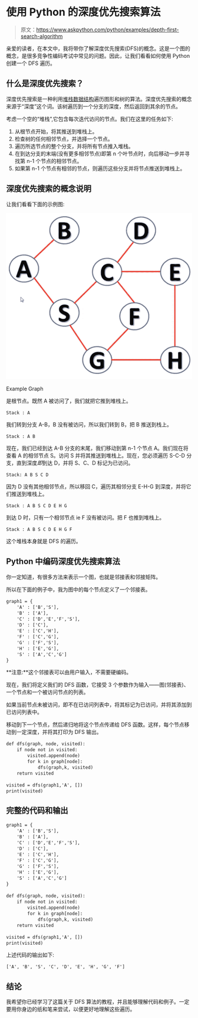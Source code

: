 # 使用 Python 的深度优先搜索算法

> 原文：<https://www.askpython.com/python/examples/depth-first-search-algorithm>

亲爱的读者，在本文中，我将带你了解深度优先搜索(DFS)的概念。这是一个图的概念，是很多竞争性编码考试中常见的问题。因此，让我们看看如何使用 Python 创建一个 DFS 遍历。

## 什么是深度优先搜索？

深度优先搜索是一种利用[堆栈数据结构](https://www.askpython.com/python/python-stack)遍历图形和树的算法。深度优先搜索的概念来源于“深度”这个词。该树遍历到一个分支的深度，然后返回到其余的节点。

考虑一个空的“堆栈”,它包含每次迭代访问的节点。我们在这里的任务如下:

1.  从根节点开始，将其推送到堆栈上。
2.  检查树的任何相邻节点，并选择一个节点。
3.  遍历所选节点的整个分支，并将所有节点推入堆栈。
4.  在到达分支的末端(没有更多相邻节点)即第 n 个叶节点时，向后移动一步并寻找第 n-1 个节点的相邻节点。
5.  如果第 n-1 个节点有相邻的节点，则遍历这些分支并将节点推送到堆栈上。

## 深度优先搜索的概念说明

让我们看看下面的示例图:

![Image 8](img/5cb68461dc5cf4aa667af85b1423ffd2.png)

Example Graph

是根节点。既然 A 被访问了，我们就把它推到堆栈上。

```
Stack : A

```

我们转到分支 A-B，B 没有被访问，所以我们转到 B，把 B 推送到栈上。

```
Stack : A B

```

现在，我们已经到达 A-B 分支的末尾，我们移动到第 n-1 个节点 A。我们现在将查看 A 的相邻节点 S。访问 S 并将其推送到堆栈上。现在，您必须遍历 S-C-D 分支，直到深度*即*到达 D，并将 S、C、D 标记为已访问。

```
Stack: A B S C D

```

因为 D 没有其他相邻节点，所以移回 C，遍历其相邻分支 E-H-G 到深度，并将它们推送到堆栈上。

```
Stack : A B S C D E H G

```

到达 D 时，只有一个相邻节点 ie F 没有被访问。把 F 也推到堆栈上。

```
Stack : A B S C D E H G F

```

这个堆栈本身就是 DFS 的遍历。

## Python 中编码深度优先搜索算法

你一定知道，有很多方法来表示一个图，也就是邻接表和邻接矩阵。

所以在下面的例子中，我为图中的每个节点定义了一个邻接表。

```
graph1 = {
    'A' : ['B','S'],
    'B' : ['A'],
    'C' : ['D','E','F','S'],
    'D' : ['C'],
    'E' : ['C','H'],
    'F' : ['C','G'],
    'G' : ['F','S'],
    'H' : ['E','G'],
    'S' : ['A','C','G']
}

```

**注意:**这个邻接表可以由用户输入，不需要硬编码。

现在，我们将定义我们的 DFS 函数，它接受 3 个参数作为输入——图(邻接表)、一个节点和一个被访问节点的列表。

如果当前节点未被访问，即不在已访问列表中，将其标记为已访问，并将其添加到已访问列表中。

移动到下一个节点，然后递归地将这个节点传递给 DFS 函数。这样，每个节点移动到一定深度，并将其打印为 DFS 输出。

```
def dfs(graph, node, visited):
    if node not in visited:
        visited.append(node)
        for k in graph[node]:
            dfs(graph,k, visited)
    return visited

visited = dfs(graph1,'A', [])
print(visited)

```

## 完整的代码和输出

```
graph1 = {
    'A' : ['B','S'],
    'B' : ['A'],
    'C' : ['D','E','F','S'],
    'D' : ['C'],
    'E' : ['C','H'],
    'F' : ['C','G'],
    'G' : ['F','S'],
    'H' : ['E','G'],
    'S' : ['A','C','G']
}

def dfs(graph, node, visited):
    if node not in visited:
        visited.append(node)
        for k in graph[node]:
            dfs(graph,k, visited)
    return visited

visited = dfs(graph1,'A', [])
print(visited)

```

上述代码的输出如下:

```
['A', 'B', 'S', 'C', 'D', 'E', 'H', 'G', 'F']

```

## 结论

我希望你已经学习了这篇关于 DFS 算法的教程，并且能够理解代码和例子。一定要用你身边的纸和笔来尝试，以便更好地理解这些遍历。